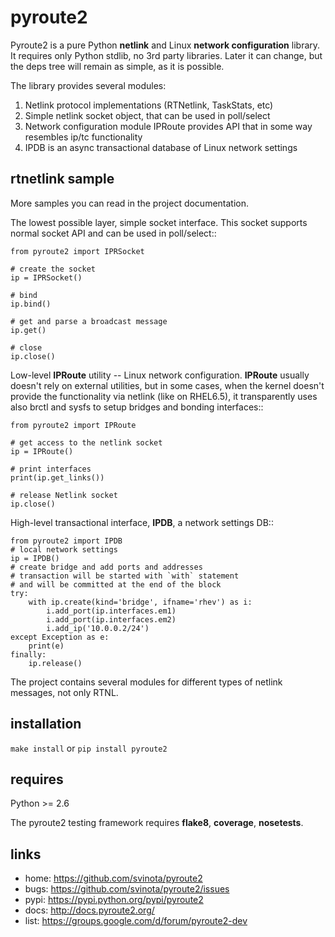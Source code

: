 pyroute2
========

Pyroute2 is a pure Python **netlink** and Linux **network configuration**
library. It requires only Python stdlib, no 3rd party libraries.
Later it can change, but the deps tree will remain as simple, as
it is possible.

The library provides several modules:

1. Netlink protocol implementations (RTNetlink, TaskStats, etc)
2. Simple netlink socket object, that can be used in poll/select
3. Network configuration module IPRoute provides API that in some
   way resembles ip/tc functionality
4. IPDB is an async transactional database of Linux network settings

rtnetlink sample
----------------

More samples you can read in the project documentation.

The lowest possible layer, simple socket interface. This
socket supports normal socket API and can be used in
poll/select::

    from pyroute2 import IPRSocket

    # create the socket
    ip = IPRSocket()

    # bind
    ip.bind()

    # get and parse a broadcast message
    ip.get()

    # close
    ip.close()


Low-level **IPRoute** utility -- Linux network configuration.
**IPRoute** usually doesn't rely on external utilities, but in some
cases, when the kernel doesn't provide the functionality via netlink
(like on RHEL6.5), it transparently uses also brctl and sysfs to setup
bridges and bonding interfaces::

    from pyroute2 import IPRoute

    # get access to the netlink socket
    ip = IPRoute()

    # print interfaces
    print(ip.get_links())

    # release Netlink socket
    ip.close()


High-level transactional interface, **IPDB**, a network settings DB::

    from pyroute2 import IPDB
    # local network settings
    ip = IPDB()
    # create bridge and add ports and addresses
    # transaction will be started with `with` statement
    # and will be committed at the end of the block
    try:
        with ip.create(kind='bridge', ifname='rhev') as i:
            i.add_port(ip.interfaces.em1)
            i.add_port(ip.interfaces.em2)
            i.add_ip('10.0.0.2/24')
    except Exception as e:
        print(e)
    finally:
        ip.release()


The project contains several modules for different types of
netlink messages, not only RTNL.

installation
------------

`make install` or `pip install pyroute2`

requires
--------

Python >= 2.6

The pyroute2 testing framework requires  **flake8**, **coverage**,
**nosetests**.

links
-----

* home: https://github.com/svinota/pyroute2
* bugs: https://github.com/svinota/pyroute2/issues
* pypi: https://pypi.python.org/pypi/pyroute2
* docs: http://docs.pyroute2.org/
* list: https://groups.google.com/d/forum/pyroute2-dev
